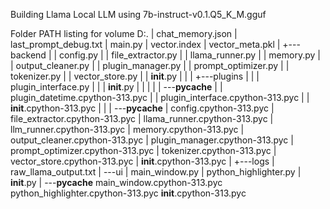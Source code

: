 Building Llama Local LLM using 7b-instruct-v0.1.Q5_K_M.gguf

Folder PATH listing for volume 
D:.
|   chat_memory.json
|   last_prompt_debug.txt
|   main.py
|   vector.index
|   vector_meta.pkl
|
+---backend
|   |   config.py
|   |   file_extractor.py
|   |   llama_runner.py
|   |   memory.py
|   |   output_cleaner.py
|   |   plugin_manager.py
|   |   prompt_optimizer.py
|   |   tokenizer.py
|   |   vector_store.py
|   |   __init__.py
|   |
|   +---plugins
|   |   |   plugin_interface.py
|   |   |   __init__.py
|   |   |
|   |   \---__pycache__
|   |           plugin_datetime.cpython-313.pyc
|   |           plugin_interface.cpython-313.pyc
|   |           __init__.cpython-313.pyc
|   |
|   \---__pycache__
|           config.cpython-313.pyc
|           file_extractor.cpython-313.pyc
|           llama_runner.cpython-313.pyc
|           llm_runner.cpython-313.pyc
|           memory.cpython-313.pyc
|           output_cleaner.cpython-313.pyc
|           plugin_manager.cpython-313.pyc
|           prompt_optimizer.cpython-313.pyc
|           tokenizer.cpython-313.pyc
|           vector_store.cpython-313.pyc
|           __init__.cpython-313.pyc
|
+---logs
|       raw_llama_output.txt
|
\---ui
    |   main_window.py
    |   python_highlighter.py
    |   __init__.py
    |
    \---__pycache__
            main_window.cpython-313.pyc
            python_highlighter.cpython-313.pyc
            __init__.cpython-313.pyc
